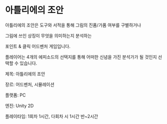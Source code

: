 # 아틀리에의 조안

아틀리에의 조안은 도구와 서적을 통해 그림의 진품/가품 여부를 구별하거나

그림에 쓰인 상징이 무엇을 의미하는지 분석하는

포인트 & 클릭 어드벤처 게임입니다.

플레이어는 4개의 에피소드의 선택지를 통해 어떠한 신념을 가진 분석가가 될 것인지 선택할 수 있습니다.



제목: 아틀리에의 조안

장르: 어드벤처, 시뮬레이션

플랫폼: PC

엔진: Unity 2D

플레이타임: 1회차 1시간, 다회차 시 1시간 반~2시간

